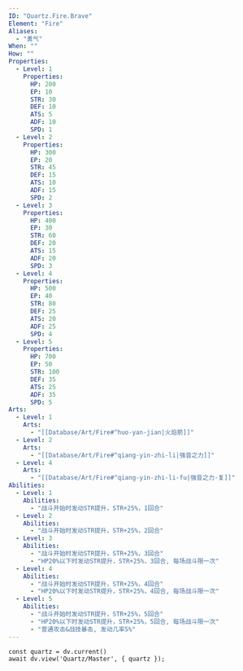 ```yaml
---
ID: "Quartz.Fire.Brave"
Element: "Fire"
Aliases:
  - "勇气"
When: ""
How: ""
Properties:
  - Level: 1
    Properties:
      HP: 200
      EP: 10
      STR: 30
      DEF: 10
      ATS: 5
      ADF: 10
      SPD: 1
  - Level: 2
    Properties:
      HP: 300
      EP: 20
      STR: 45
      DEF: 15
      ATS: 10
      ADF: 15
      SPD: 2
  - Level: 3
    Properties:
      HP: 400
      EP: 30
      STR: 60
      DEF: 20
      ATS: 15
      ADF: 20
      SPD: 3
  - Level: 4
    Properties:
      HP: 500
      EP: 40
      STR: 80
      DEF: 25
      ATS: 20
      ADF: 25
      SPD: 4
  - Level: 5
    Properties:
      HP: 700
      EP: 50
      STR: 100
      DEF: 35
      ATS: 25
      ADF: 35
      SPD: 5
Arts:
  - Level: 1
    Arts: 
      - "[[Database/Art/Fire#^huo-yan-jian|火焰箭]]"
  - Level: 2
    Arts:
      - "[[Database/Art/Fire#^qiang-yin-zhi-li|强音之力]]"
  - Level: 4
    Arts:
      - "[[Database/Art/Fire#^qiang-yin-zhi-li-fu|强音之力·复]]"
Abilities:
  - Level: 1
    Abilities:
      - "战斗开始时发动STR提升，STR+25%，1回合"
  - Level: 2
    Abilities:
      - "战斗开始时发动STR提升，STR+25%，2回合"
  - Level: 3
    Abilities:
      - "战斗开始时发动STR提升，STR+25%，3回合"
      - "HP20%以下时发动STR提升，STR+25%，3回合, 每场战斗限一次"
  - Level: 4
    Abilities:
      - "战斗开始时发动STR提升，STR+25%，4回合"
      - "HP20%以下时发动STR提升，STR+25%，4回合, 每场战斗限一次"
  - Level: 5
    Abilities:
      - "战斗开始时发动STR提升，STR+25%，5回合"
      - "HP20%以下时发动STR提升，STR+25%，5回合, 每场战斗限一次"
      - "普通攻击&战技暴击, 发动几率5%"
---
```

```dataviewjs
const quartz = dv.current()
await dv.view('Quartz/Master', { quartz });
```
